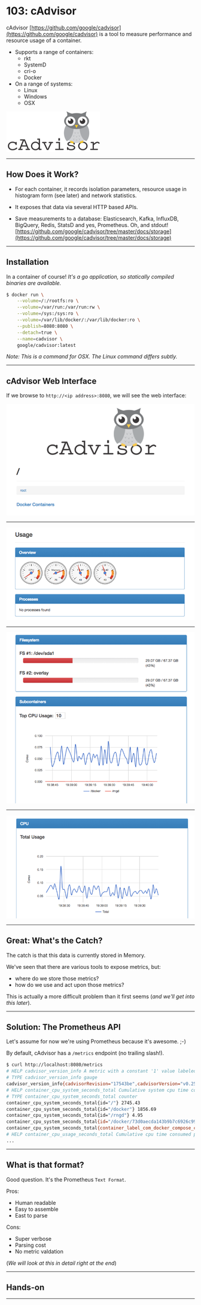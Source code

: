 # 103: cAdvisor

cAdvisor [https://github.com/google/cadvisor](https://github.com/google/cadvisor) is a tool to
measure performance and resource usage of a container.

- Supports a range of containers:
    - rkt
    - SystemD
    - cri-o
    - Docker
- On a range of systems:
  - Linux
  - Windows
  - OSX

![cadvisor-logo](img/cadvisor-logo.png)

---

## How Does it Work?

- For each container, it records isolation parameters, resource usage in histogram form (see later)
and network statistics.

- It exposes that data via several HTTP based APIs.

- Save measurements to a database: Elasticsearch, Kafka, InfluxDB, BigQuery, Redis, StatsD and yes,
  Prometheus. Oh, and stdout!
  [https://github.com/google/cadvisor/tree/master/docs/storage](https://github.com/google/cadvisor/tree/master/docs/storage)

---

## Installation

In a container of course! _It's a go application, so statically compiled binaries are available._

```bash
$ docker run \
    --volume=/:/rootfs:ro \
    --volume=/var/run:/var/run:rw \
    --volume=/sys:/sys:ro \
    --volume=/var/lib/docker/:/var/lib/docker:ro \
    --publish=8080:8080 \
    --detach=true \
    --name=cadvisor \
    google/cadvisor:latest
```

_Note: This is a command for OSX. The Linux command differs subtly._

---

## cAdvisor Web Interface

If we browse to `http://<ip address>:8080`, we will see the web interface:

![cadvisor-main](img/cadvisor-main.png)

---

![cadvisor-guages](img/cadvisor-guages.png)

---

![cadvisor-fs](img/cadvisor-fs.png)

---

![cadvisor-cpu](img/cadvisor-cpu.png)

---

## Great: What's the Catch?

The catch is that this data is currently stored in Memory.

We've seen that there are various tools to expose metrics, but:

- where do we store those metrics?
- how do we use and act upon those metrics?

This is actually a more difficult problem than it first seems (_and we'll get into this later_).

---

## Solution: The Prometheus API

Let's assume for now we're using Prometheus because it's awesome. ;-)

By default, cAdvisor has a `/metrics` endpoint (no trailing slash!).

```bash
$ curl http://localhost:8080/metrics
# HELP cadvisor_version_info A metric with a constant '1' value labeled by kernel version, OS version, docker version, cadvisor version & cadvisor revision.
# TYPE cadvisor_version_info gauge
cadvisor_version_info{cadvisorRevision="17543be",cadvisorVersion="v0.25.0",dockerVersion="17.09.0-ce",kernelVersion="4.9.49-moby",osVersion="Alpine Linux v3.4"} 1
# HELP container_cpu_system_seconds_total Cumulative system cpu time consumed in seconds.
# TYPE container_cpu_system_seconds_total counter
container_cpu_system_seconds_total{id="/"} 2745.43
container_cpu_system_seconds_total{id="/docker"} 1856.69
container_cpu_system_seconds_total{id="/rngd"} 4.95
container_cpu_system_seconds_total{id="/docker/73d0aecda143b9b7c6926c99dc595e4fb300d59395b4e8e59fb4ec6b03f53e9d",image="google/cadvisor:latest",name="cadvisor"} 10.52
container_cpu_system_seconds_total{container_label_com_docker_compose_config_hash="0ce1f21ba56400e9c3fbb65253dcc13276a5bb4e27c7469f4a6f9c4bec3ecdee",container_label_com_docker_compose_container_number="1",container_label_com_docker_compose_oneoff="False",container_label_com_docker_compose_project="102monitoringdocker",container_label_com_docker_compose_service="web",container_label_com_docker_compose_version="1.16.1",container_label_maintainer="NGINX Docker Maintainers <docker-maint@nginx.com>",id="/docker/c938d562e3f971190438df29d2a744414103d67f5f50ccd1eeaa422da70c6367",image="nginx:1.12-alpine",name="102monitoringdocker_web_1"} 88.33
# HELP container_cpu_usage_seconds_total Cumulative cpu time consumed per cpu in seconds.
...
```

---

## What is that format?

Good question. It's the Prometheus `Text Format`.

Pros:

- Human readable
- Easy to assemble
- East to parse

Cons:

- Super verbose
- Parsing cost
- No metric valdation

(_We will look at this in detail right at the end_)

---

## Hands-on

---
